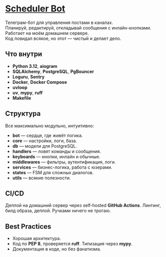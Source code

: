 # [Scheduler Bot](https://github.com/diplomatgmg/scheduler)

Телеграм-бот для управления постами в каналах.  
Планируй, редактируй, откладывай сообщения с инлайн-кнопками.  
Работает на моём домашнем сервере.  
Код повидал всякое, но этот — чистый и делает дело.

## Что внутри

- **Python 3.12**, **aiogram**
- **SQLAlchemy**, **PostgreSQL**, **PgBouncer**
- **Loguru**, **Sentry**
- **Docker**, **Docker Compose**
- **uvloop**
- **uv**, **mypy**, **ruff**
- **Makefile**

## Структура

Все максимально модульно, интуитивно:
- **bot** — сердце, где живёт логика.
- **core** — настройки, логи, база.
- **db** — модели для PostgreSQL.
- **handlers** — ловят команды и сообщения.
- **keyboards** — кнопки, инлайн и обычные.
- **middlewares** — фильтры, аутентификация, логи.
- **services** — бизнес-логика, работа с юзерами.
- **states** — FSM для сложных диалогов.
- **utils** — всякие полезности.

## CI/CD

Деплой на домашний сервер через self-hosted **GitHub Actions**. Линтинг, билд образа, деплой. Ручками ничего не трогаю.


## Best Practices

- Хорошая архитектура.
- Код по **PEP 8**, проверяется **ruff**. Типизация через **mypy**.
- Документация в коде, но без фанатизма.

